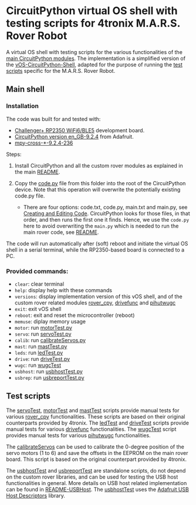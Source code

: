 # CircuitPython virtual OS shell with testing scripts for 4tronix M.A.R.S. Rover Robot

A virtual OS shell with testing scripts for the various functionalities of the [main CircuitPython modules](../README.md#circuitpython-modules).
The implementation is a simplified version of the [vOS-CircuitPython-Shell](https://github.com/Night-Traders-Dev/vOS-CircuitPython-Shell), adapted for the purpose of running the [test scripts](#test-scripts) specific for the M.A.R.S. Rover Robot.

## Main shell

### Installation

The code was built for and tested with:
* [Challenger+ RP2350 WiFi6/BLE5](https://ilabs.se/product/challenger-rp2350-wifi-ble/) development board.
* [CircuitPython version en_GB-9.2.4](https://circuitpython.org/board/challenger_rp2350_wifi6_ble5/) from Adafruit.
* [mpy-cross-*-9.2.4-236](https://adafruit-circuit-python.s3.amazonaws.com/index.html?prefix=bin/mpy-cross/)

Steps:

1) Install CircuitPython and all the custom rover modules as explained in the main [README](../README.md#installation).

2) Copy the [code.py](./code.py) file from this folder into the root of the CircuitPython device. Note that this operation will overwrite the potentially existing code.py file. 

   * There are four options: code.txt, code.py, main.txt and main.py, see [Creating and Editing Code](https://learn.adafruit.com/welcome-to-circuitpython/creating-and-editing-code#naming-your-program-file-2977482). CircuitPython looks for those files, in that order, and then runs the first one it finds. Hence, we use the `code.py` here to avoid overwriting the `main.py` which is needed to run the main rover code, see [README](../README.md#installation).

The code will run automatically after (soft) reboot and initiate the virtual OS shell in a serial terminal, while the RP2350-based board is connected to a PC. 

### Provided commands:

* `clear`: clear terminal
* `help`: display help with these commands
* `versions`: display implementation version of this vOS shell, and of the custom rover related modules [rover_cpy](../lib/rover_cpy.py), [drivefunc](../lib/drivefunc.py) and [pihutwugc](../lib/pihutwugc.py)
* `exit`: exit vOS shell
* `reboot`: exit and reset the microcontroller (reboot)
* `memuse`: diplay memory usage
* `motor`: run [motorTest.py](../testscripts/motorTest.py)
* `servo`: run [servoTest.py](../testscripts/servoTest.py)
* `calib`: run [calibrateServos.py](../testscripts/calibrateServos.py)
* `mast`: run [mastTest.py](../testscripts/mastTest.py)
* `leds`: run [ledTest.py](../testscripts/ledTest.py)
* `drive`: run [driveTest.py](../testscripts/driveTest.py)
* `wugc`: run [wugcTest](../testscripts/wugcTest.py)
* `usbhost`: run [usbhostTest.py](../testscripts/usbhostTest.py)
* `usbrep`: run [usbreportTest.py](../testscripts/usbreportTest.py)


## Test scripts

The [servoTest](../testscripts/servoTest.py), [motorTest](../testscripts/motorTest.py) and [mastTest](../testscripts/mastTest.py) scripts provide manual tests for various [rover_cpy](../lib/rover_cpy.py) functionalities. These scripts are based on their original counterparts provided by 4tronix. The [ledTest](../testscripts/ledTest.py) and [driveTest](../testscripts/driveTest.py) scripts provide manual tests for various [drivefunc](../lib/drivefunc.py) functionalities. The [wugcTest](../testscripts/wugcTest.py) script provides manual tests for various [pihutwugc](./lib/pihutwugc.py) functionalities.

The [calibrateServos](../testscripts/calibrateServos.py) can be used to calibrate the 0-degree position of the servo motors (1 to 6) and save the offsets in the EEPROM on the main rover board. This script is based on the original counterpart provided by 4tronix.

The [usbhostTest](../testscripts/usbhostTest.py) and [usbreportTest](../testscripts/usbreportTest.py) are standalone scripts, do not depend on the custom rover libraries, and can be used for testing the USB host functionalities in general. More details on USB host related implementation can be found in [README-USBHost](../README-USBHost.md). The [usbhostTest](../testscripts/usbhostTest.py) uses the [Adafruit USB Host Descriptors](https://github.com/adafruit/Adafruit_CircuitPython_USB_Host_Descriptors) library.